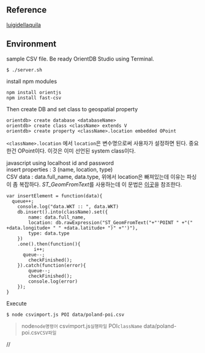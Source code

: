 ## Reference
[luigidellaquila](https://github.com/mothcar/wkt-to-orient)  

## Environment
sample CSV file.
Be ready OrientDB Studio using Terminal.
```
$ ./server.sh
```
install npm modules
```
npm install orientjs
npm install fast-csv
```

Then create DB and set class to geospatial property
```
orientdb> create database <databaseName>
orientdb> create class <className> extends V
orientdb> create property <className>.location embedded OPoint
```
`<className>.location` 에서 `location`은 변수명으로써 사용자가 설정하면 된다. 중요한건 OPoint이다. 이것은 이미 선언된 system class이다.

javascript using localhost id and password  
insert properties : 3 (name, location, type)  
CSV data : data.full_name, data.type, 
위에서 location은 빠져있는데 이유는 파싱이 좀 복잡하다. *ST_GeomFromText*를 사용하는데 이 문법은 [이곳](http://www.postgis.org/docs/ST_GeomFromText.html)을 참조한다.  
```
var insertElement = function(data){
  queue++;
	console.log("data.WKT :: ", data.WKT)
	db.insert().into(className).set({
		name: data.full_name,
		location: db.rawExpression("ST_GeomFromText("+"'POINT " +"("  +data.longitude+ " " +data.latitude+ ")" +"')"),
		type: data.type
	})
	.one().then(function(){
		  i++;
      queue--;
	    checkFinished();
    }).catch(function(error){
	    queue--;
    	checkFinished();
    	console.log(error)
    });
}
```

Execute
```
$ node csvimport.js POI data/poland-poi.csv 
```
> node`node명령어` csvimport.js`실행파일` POI`className` data/poland-poi.csv`CSV파일`   




//

